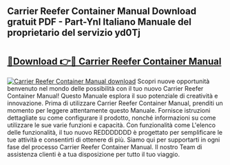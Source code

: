 ## Carrier Reefer Container Manual Download gratuit PDF - Part-Ynl Italiano Manuale del proprietario del servizio yd0Tj

# <h2><a href="http://dfe88u.blite.top/?on=Carrier+Reefer+Container+Manual">🔗Download 👉🔴 Carrier Reefer Container Manual</a></h2>

[![Carrier Reefer Container Manual download](https://i.imgur.com/lujVjoI.png)](http://dfe88u.blite.top/?on=Carrier+Reefer+Container+Manual)
Scopri nuove opportunità benvenuto nel mondo delle possibilità con il tuo nuovo Carrier Reefer Container Manual! Questo Manuale esplora il suo potenziale di creatività e innovazione. Prima di utilizzare Carrier Reefer Container Manual, prenditi un momento per leggere attentamente questo Manuale. Fornisce istruzioni dettagliate su come configurare il prodotto, nonché informazioni su come utilizzare le sue varie funzioni e capacità. Con funzionalità come L'elenco delle funzionalità, il tuo nuovo REDDDDDDD è progettato per semplificare le tue attività e consentirti di ottenere di più. Siamo qui per supportarti in ogni fase del processo Carrier Reefer Container Manual. Il nostro Team di assistenza clienti è a tua disposizione per tutto il tuo viaggio.

